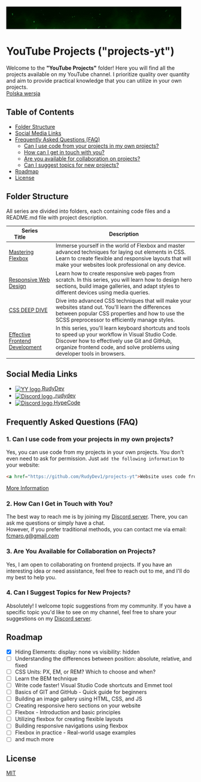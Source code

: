 ![RudyDev Your Professional Web Development Projects](media/baner.gif)
# YouTube Projects ("projects-yt")

Welcome to the **"YouTube Projects"** folder! Here you will find all the projects available on my YouTube channel.
I prioritize quality over quantity and aim to provide practical knowledge that you can utilize in your own projects. <br>
[Polska wersja](README.pl.md)

## Table of Contents

- [Folder Structure](#folder-structure)
- [Social Media Links](#social-media-links)
- [Frequently Asked Questions (FAQ)](#frequently-asked-questions-faq)
  - [Can I use code from your projects in my own projects?](#1-can-i-use-code-from-your-projects-in-my-own-projects)
  - [How can I get in touch with you?](#2-how-can-i-get-in-touch-with-you)
  - [Are you available for collaboration on projects?](#3-are-you-available-for-collaboration-on-projects)
  - [Can I suggest topics for new projects?](#4-can-i-suggest-topics-for-new-projects)
- [Roadmap](#roadmap)
- [License](#license)

## Folder Structure

All series are divided into folders, each containing code files and a README.md file with project description.

| Series Title&nbsp;&nbsp;&nbsp;&nbsp;&nbsp;&nbsp;&nbsp;&nbsp;&nbsp;&nbsp;&nbsp;&nbsp;&nbsp;&nbsp; | Description                                                                                                                                                                                                                                                                      |
| --------------------------------------------------------------------------------------------- | --------------------------------------------------------------------------------------------------------------------------------------------------------------------------------------------------------------------------------------------------------------------------------- |
| [Mastering Flexbox](Mastering-Flexbox)                                                      | Immerse yourself in the world of Flexbox and master advanced techniques for laying out elements in CSS. Learn to create flexible and responsive layouts that will make your websites look professional on any device.                                                         |
| [Responsive Web Design](Responsive-Web-Design)                                              | Learn how to create responsive web pages from scratch. In this series, you will learn how to design hero sections, build image galleries, and adapt styles to different devices using media queries.                                                                               |
| [CSS DEEP DIVE](CSS-Deep-Dive)                                                              | Dive into advanced CSS techniques that will make your websites stand out. You'll learn the differences between popular CSS properties and how to use the SCSS preprocessor to efficiently manage styles.                                                                                 |
| [Effective Frontend Development](Effective-Frontend-Development)                          | In this series, you'll learn keyboard shortcuts and tools to speed up your workflow in Visual Studio Code. Discover how to effectively use Git and GitHub, organize frontend code, and solve problems using developer tools in browsers. |

## Social Media Links

<ul>
 <li><a href="https://www.youtube.com/channel/UCBW7dzLko_sN4L7pzaxezvA" target="blank"><img align="center" src="https://raw.githubusercontent.com/rahuldkjain/github-profile-readme-generator/master/src/images/icons/Social/youtube.svg" alt="YY logo" height="30" width="40" /> RudyDev</a></li>

 <li><a href="https://discord.gg/RudyDev#8260" target="blank"><img align="center" src="https://raw.githubusercontent.com/rahuldkjain/github-profile-readme-generator/master/src/images/icons/Social/discord.svg" alt="Discord logo" height="30" width="40" /> .rudydev</a></li>
 <li><a href="https://discord.gg/YDx4urrGCC" target="blank"><img align="center" src="https://raw.githubusercontent.com/rahuldkjain/github-profile-readme-generator/master/src/images/icons/Social/discord.svg" alt="Discord logo" height="30" width="40" /> HypeCode</a></li>
</ul>

## Frequently Asked Questions (FAQ)

### 1. Can I use code from your projects in my own projects?

Yes, you can use code from my projects in your own projects. You don't even need to ask for permission. Just `add the following information` to your website:

```html
<a href="https://github.com/RudyDev1/projects-yt">Website uses code from RudyDev</a>
```
[More Information](LICENSE)
### 2. How Can I Get in Touch with You?

The best way to reach me is by joining my [Discord server](https://discord.gg/YDx4urrGCC). There, you can ask me questions or simply have a chat. <br>
However, if you prefer traditional methods, you can contact me via email: fcmaro.g@gmail.com <br>

### 3. Are You Available for Collaboration on Projects?

Yes, I am open to collaborating on frontend projects. If you have an interesting idea or need assistance, feel free to reach out to me, and I'll do my best to help you.

### 4. Can I Suggest Topics for New Projects?

Absolutely! I welcome topic suggestions from my community. If you have a specific topic you'd like to see on my channel, feel free to share your suggestions on my [Discord server](https://discord.gg/YDx4urrGCC).

## Roadmap

- [x] Hiding Elements: display: none vs visibility: hidden
- [ ] Understanding the differences between position: absolute, relative, and fixed
- [ ] CSS Units: PX, EM, or REM? Which to choose and when?
- [ ] Learn the BEM technique
- [ ] Write code faster! Visual Studio Code shortcuts and Emmet tool
- [ ] Basics of GIT and GitHub - Quick guide for beginners
- [ ] Building an image gallery using HTML, CSS, and JS
- [ ] Creating responsive hero sections on your website
- [ ] Flexbox - Introduction and basic principles
- [ ] Utilizing flexbox for creating flexible layouts
- [ ] Building responsive navigations using flexbox
- [ ] Flexbox in practice - Real-world usage examples
- [ ] and much more

## License

[MIT](LICENSE)
